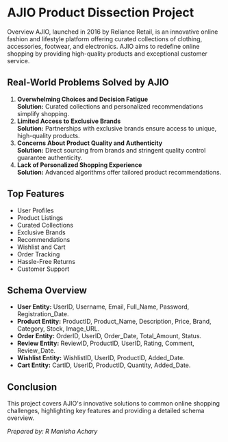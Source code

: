 # AJIO Product Dissection Project

Overview
AJIO, launched in 2016 by Reliance Retail, is an innovative online fashion and lifestyle platform offering curated collections of clothing, accessories, footwear, and electronics. AJIO aims to redefine online shopping by providing high-quality products and exceptional customer service.

## Real-World Problems Solved by AJIO
1. **Overwhelming Choices and Decision Fatigue**  
   **Solution:** Curated collections and personalized recommendations simplify shopping.
2. **Limited Access to Exclusive Brands**  
   **Solution:** Partnerships with exclusive brands ensure access to unique, high-quality products.
3. **Concerns About Product Quality and Authenticity**  
   **Solution:** Direct sourcing from brands and stringent quality control guarantee authenticity.
4. **Lack of Personalized Shopping Experience**  
   **Solution:** Advanced algorithms offer tailored product recommendations.

## Top Features
- User Profiles
- Product Listings
- Curated Collections
- Exclusive Brands
- Recommendations
- Wishlist and Cart
- Order Tracking
- Hassle-Free Returns
- Customer Support

## Schema Overview
- **User Entity:** UserID, Username, Email, Full_Name, Password, Registration_Date.
- **Product Entity:** ProductID, Product_Name, Description, Price, Brand, Category, Stock, Image_URL.
- **Order Entity:** OrderID, UserID, Order_Date, Total_Amount, Status.
- **Review Entity:** ReviewID, ProductID, UserID, Rating, Comment, Review_Date.
- **Wishlist Entity:** WishlistID, UserID, ProductID, Added_Date.
- **Cart Entity:** CartID, UserID, ProductID, Quantity, Added_Date.

## Conclusion
This project covers AJIO's innovative solutions to common online shopping challenges, highlighting key features and providing a detailed schema overview.

*Prepared by: R Manisha Achary*
